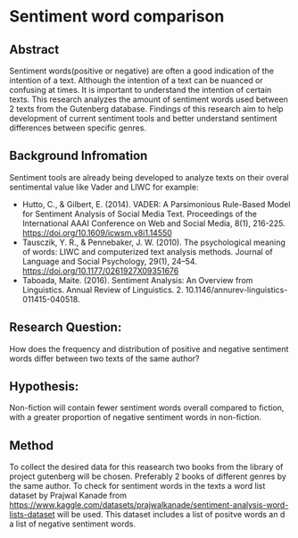 # Sentiment word comparison
## Abstract
Sentiment words(positive or negative) are often a good indication of the intention of a text. Although the intention of a text can be nuanced or confusing at times. It is important to understand the intention of certain texts. This research analyzes the amount of sentiment words used between 2 texts from the Gutenberg database. Findings of this research aim to help development of current sentiment tools and better understand sentiment differences between specific genres.

## Background Infromation
Sentiment tools are already being developed to analyze texts on their overal sentimental value like Vader and LIWC for example:
- Hutto, C., & Gilbert, E. (2014). VADER: A Parsimonious Rule-Based Model for Sentiment Analysis of Social Media Text. Proceedings of the International AAAI Conference on Web and Social Media, 8(1), 216-225. https://doi.org/10.1609/icwsm.v8i1.14550
- Tausczik, Y. R., & Pennebaker, J. W. (2010). The psychological meaning of words: LIWC and computerized text analysis methods. Journal of Language and Social Psychology, 29(1), 24–54. https://doi.org/10.1177/0261927X09351676
- Taboada, Maite. (2016). Sentiment Analysis: An Overview from Linguistics. Annual Review of Linguistics. 2. 10.1146/annurev-linguistics-011415-040518. 

## Research Question:
How does the frequency and distribution of positive and negative sentiment words differ between two texts of the same author?
## Hypothesis:
Non-fiction will contain fewer sentiment words overall compared to fiction, with a greater proportion of negative sentiment words in non-fiction.

## Method
To collect the desired data for this reasearch two books from the library of project gutenberg will be chosen. Preferably 2 books of different genres by the same author. To check for sentiment words in the texts a word list dataset by Prajwal Kanade from https://www.kaggle.com/datasets/prajwalkanade/sentiment-analysis-word-lists-dataset will be used. This dataset includes a list of positve words an d a list of negative sentiment words.
